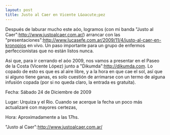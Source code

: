 ```yaml
--- 
layout: post
title: Justo al Caer en Vicente L&oacute;pez
---
```

Despu&eacute;s de laburar mucho este a&oacute;o, logramos (con mi banda "Justo al Caer":http://www.justoalcaer.com.ar/) arrancar con las "presentaciones":http://www.lucasefe.com.ar/2009/11/4/justo-al-caer-en-kronopios en vivo. Un paso importante para un grupo de enfermos perfeccionistas que no est&aacute;n listos nunca. 

Asi que, para ir cerrando el a&oacute;o 2009, nos vamos a presentar en el Paseo de la Costa (Vicente L&oacute;pez) junto a "Dikumda":http://dikumda.com. Lo copado de esto es que es al aire libre, y a la hora en que cae el sol, as&iacute; que si alguno tiene ganas, es solo cuesti&oacute;n de arrimarse con un termo de alguna infusi&oacute;n copada (por si no queda claro, la entrada es gratuita). 

Fecha: S&aacute;bado 24 de Diciembre de 2009

Lugar: Urquiza y el Rio. Cuando se acerque la fecha un poco m&aacute;s actualizar&eacute; con mayores certezas, 

Hora: Aproximadamente a las 17hs. 

"Justo al Caer":http://www.justoalcaer.com.ar/
